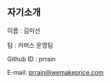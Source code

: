 자기소개
----------------------------
이름 : 김미선

팀 : 커머스 운영팀

Github ID : prrain

E-mail: prrain@wemakeprice.com
